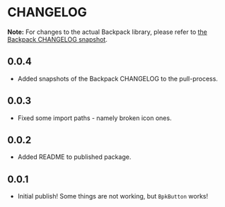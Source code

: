 # CHANGELOG

**Note:** For changes to the actual Backpack library, please refer to [the Backpack CHANGELOG snapshot](https://github.com/georgegillams/backpack-transpiled/blob/main/BACKPACK_CHANGELOG.md).

## 0.0.4

- Added snapshots of the Backpack CHANGELOG to the pull-process.

## 0.0.3

- Fixed some import paths - namely broken icon ones.

## 0.0.2

- Added README to published package.

## 0.0.1

- Initial publish! Some things are not working, but `BpkButton` works!
